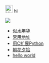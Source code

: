 
<img src='https://qpluspicture.oss-cn-beijing.aliyuncs.com/6LjjQA/Hi.gif' alt='Hi' width="24"/> hi

![](https://github-readme-stats.vercel.app/api?username=caixiangyue)
* <a href='https://cxy.fun/似水年华.html' target='_blank'>似水年华</a>
* <a href='https://cxy.fun/常用地址.html' target='_blank'>常用地址</a>
* <a href='https://cxy.fun/用C扩展Python.html' target='_blank'>用C扩展Python</a>
* <a href='https://cxy.fun/朝花夕拾.html' target='_blank'>朝花夕拾</a>
* <a href='https://cxy.fun/hello-world.html' target='_blank'>hello world</a>